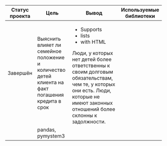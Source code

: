 Статус проекта | Цель | Вывод | Используемые библиотеки
------------- |---------------- | ---------------- | -----------------------
Завершён | Выяснить  влияет ли семейное положение и количество детей клиента на факт погашения кредита в срок | <ul><li>Supports</li><li>lists</li><li>with HTML</li></ul> Люди, у которых нет детей более ответственны к своим долговым обязательствам, чем те, у которых они есть. Люди, которые не имеют законных отношений более склонны к задолжности.
    | pandas, pymystem3
